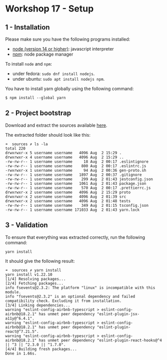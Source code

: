 # Workshop 17 - Setup

## 1 - Installation

Please make sure you have the following programs installed:

- [node (version 14 or higher)](https://github.com/nodejs/node): javascript interpreter
- [npm](https://www.npmjs.com/): node package manager

To install `node` and `npm`:
- under fedora: `sudo dnf install nodejs`.
- under ubuntu: `sudo apt install nodejs npm`.

You have to install yarn globally using the following command:
```shell
$ npm install --global yarn
```

## 2 - Project bootstrap

Download and extract the sources available [here](https://github.com/PoCInnovation/Workshops/tree/software-grpc/software/17.gRPC/sources.zip).

The extracted folder should look like this:
```shell
➜  sources ✗ ls -la
total 220
drwxrwxr-x 5 username username   4096 Aug  2 15:29 .
drwxrwxr-x 4 username username   4096 Aug  2 15:29 ..
-rw-rw-r-- 1 username username     18 Aug  2 00:17 .eslintignore
-rw-rw-r-- 1 username username    800 Aug  2 00:17 .eslintrc.js
-rwxrwxr-x 1 username username     94 Aug  2 00:36 gen-proto.sh
-rw-rw-r-- 1 username username   1897 Aug  2 00:37 .gitignore
-rw-rw-r-- 1 username username    299 Aug  2 01:43 jestconfig.json
-rw-rw-r-- 1 username username   1061 Aug  2 01:43 package.json
-rw-rw-r-- 1 username username    570 Aug  2 00:17 .prettierrc.js
drwxrwxr-x 2 username username   4096 Aug  2 15:29 proto
drwxrwxr-x 2 username username   4096 Aug  2 01:39 src
drwxrwxr-x 2 username username   4096 Aug  2 01:48 tests
-rw-rw-r-- 1 username username    349 Aug  2 01:15 tsconfig.json
-rw-rw-r-- 1 username username 171033 Aug  2 01:43 yarn.lock

```

## 3 - Validation

To ensure that everything was extracted correctly, run the following command:
```shell
yarn install
```
It should give the following result:
```shell
➜  sources ✗ yarn install
yarn install v1.22.10
[1/4] Resolving packages...
[2/4] Fetching packages...
info fsevents@2.3.2: The platform "linux" is incompatible with this module.
info "fsevents@2.3.2" is an optional dependency and failed compatibility check. Excluding it from installation.
[3/4] Linking dependencies...
warning "eslint-config-airbnb-typescript > eslint-config-airbnb@18.2.1" has unmet peer dependency "eslint-plugin-jsx-a11y@^6.4.1".
warning "eslint-config-airbnb-typescript > eslint-config-airbnb@18.2.1" has unmet peer dependency "eslint-plugin-react@^7.21.5".
warning "eslint-config-airbnb-typescript > eslint-config-airbnb@18.2.1" has unmet peer dependency "eslint-plugin-react-hooks@^4 || ^3 || ^2.3.0 || ^1.7.0".
[4/4] Building fresh packages...
Done in 1.66s.

```
